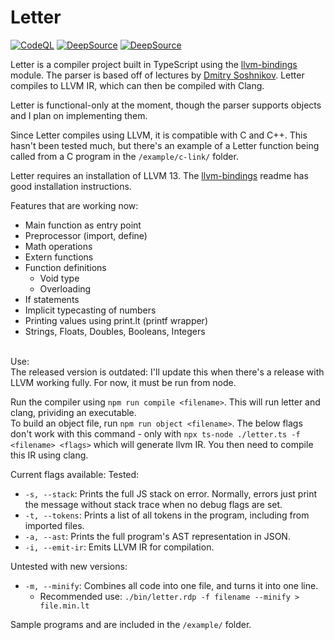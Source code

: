 # Letter
[![CodeQL](https://github.com/willothy/Letter/actions/workflows/codeql-analysis.yml/badge.svg?branch=main)](https://github.com/willothy/Letter/actions/workflows/codeql-analysis.yml)
[![DeepSource](https://deepsource.io/gh/willothy/Letter.svg/?label=active+issues&show_trend=true&token=s7FPYpp55Oo71OQtpE1BL1Hm)](https://deepsource.io/gh/willothy/Letter/?ref=repository-badge)
[![DeepSource](https://deepsource.io/gh/willothy/Letter.svg/?label=resolved+issues&show_trend=true&token=s7FPYpp55Oo71OQtpE1BL1Hm)](https://deepsource.io/gh/willothy/Letter/?ref=repository-badge)

Letter is a compiler project built in TypeScript using the [llvm-bindings](https://github.com/ApsarasX/llvm-bindings) module. The parser is based off of lectures by [Dmitry Soshnikov](https://github.com/DmitrySoshnikov/). Letter compiles to LLVM IR, which can then be compiled with Clang.

Letter is functional-only at the moment, though the parser supports objects and I plan on implementing them.

Since Letter compiles using LLVM, it is compatible with C and C++. This hasn't been tested much, but there's an example of a Letter function being called from a C program in the `/example/c-link/` folder.

Letter requires an installation of LLVM 13. The [llvm-bindings](https://github.com/ApsarasX/llvm-bindings) readme has good installation instructions.

Features that are working now: 
- Main function as entry point
- Preprocessor (import, define)
- Math operations
- Extern functions
- Function definitions
    - Void type
    - Overloading
- If statements
- Implicit typecasting of numbers
- Printing values using print.lt (printf wrapper)
- Strings, Floats, Doubles, Booleans, Integers 

<br>
Use:<br>
The released version is outdated: I'll update this when there's a release with LLVM working fully. For now, it must be run from node.

Run the compiler using `npm run compile <filename>`. This will run letter and clang, prividing an executable.<br>
To build an object file, run `npm run object <filename>`.
The below flags don't work with this command - only with `npx ts-node ./letter.ts -f <filename> <flags>` which will generate llvm IR.
You then need to compile this IR using clang.
<br>

Current flags available:
Tested:
- `-s, --stack`: Prints the full JS stack on error. Normally, errors just print the message without stack trace when no debug flags are set.
- `-t, --tokens`: Prints a list of all tokens in the program, including from imported files.
- `-a, --ast`: Prints the full program's AST representation in JSON.
- `-i, --emit-ir`: Emits LLVM IR for compilation.

Untested with new versions:
- `-m, --minify`: Combines all code into one file, and turns it into one line.
    - Recommended use: `./bin/letter.rdp -f filename --minify > file.min.lt`

Sample programs and are included in the `/example/` folder. 

